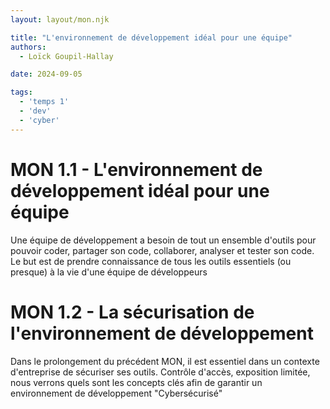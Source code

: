 ```yaml
---
layout: layout/mon.njk

title: "L'environnement de développement idéal pour une équipe"
authors:
  - Loïck Goupil-Hallay

date: 2024-09-05

tags:
  - 'temps 1'
  - 'dev'
  - 'cyber'
---
```


# MON 1.1 - L'environnement de développement idéal pour une équipe
Une équipe de développement a besoin de tout un ensemble d'outils pour pouvoir coder, partager son code, collaborer, analyser et tester son code.
Le but est de prendre connaissance de tous les outils essentiels (ou presque) à la vie d'une équipe de développeurs

# MON 1.2 - La sécurisation de l'environnement de développement
Dans le prolongement du précédent MON, il est essentiel dans un contexte d'entreprise de sécuriser ses outils. Contrôle d'accès, exposition limitée,
nous verrons quels sont les concepts clés afin de garantir un environnement de développement "Cybersécurisé"
